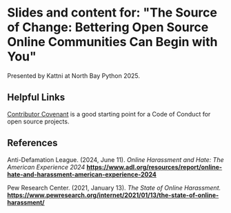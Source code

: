 # Slides and content for: "The Source of Change: Bettering Open Source Online Communities Can Begin with You"
Presented by Kattni at North Bay Python 2025. 

## Helpful Links

[Contributor Covenant](https://www.contributor-covenant.org/) is a good starting point for a Code of Conduct for open source projects.

## References
Anti-Defamation League. (2024, June 11). _Online Harassment and Hate: The American Experience 2024_ **https://www.adl.org/resources/report/online-hate-and-harassment-american-experience-2024**

Pew Research Center. (2021, January 13). _The State of Online Harassment._ **https://www.pewresearch.org/internet/2021/01/13/the-state-of-online-harassment/**
